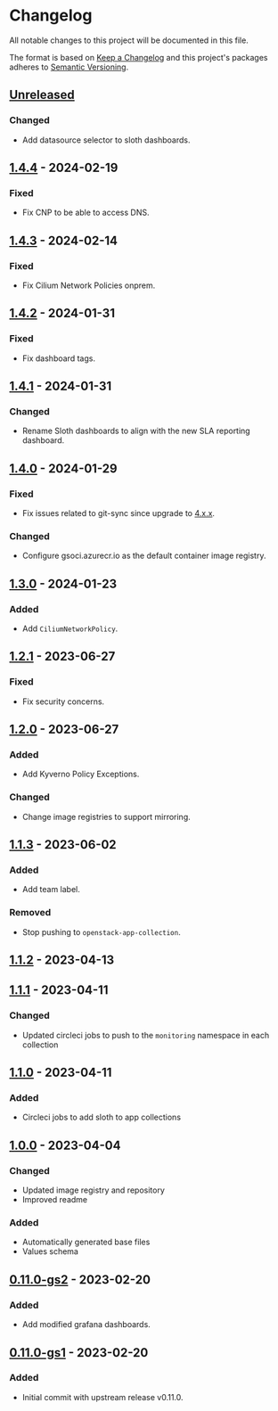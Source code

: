 # Changelog

All notable changes to this project will be documented in this file.

The format is based on [Keep a Changelog](http://keepachangelog.com/en/1.0.0/)
and this project's packages adheres to [Semantic Versioning](http://semver.org/spec/v2.0.0.html).

## [Unreleased]

### Changed

- Add datasource selector to sloth dashboards.

## [1.4.4] - 2024-02-19

### Fixed

- Fix CNP to be able to access DNS.

## [1.4.3] - 2024-02-14

### Fixed

- Fix Cilium Network Policies onprem.

## [1.4.2] - 2024-01-31

### Fixed

- Fix dashboard tags.

## [1.4.1] - 2024-01-31

### Changed

- Rename Sloth dashboards to align with the new SLA reporting dashboard.

## [1.4.0] - 2024-01-29

### Fixed

- Fix issues related to git-sync since upgrade to [4.x.x](https://github.com/kubernetes/git-sync/releases/tag/v4.0.0).

### Changed

- Configure gsoci.azurecr.io as the default container image registry.

## [1.3.0] - 2024-01-23

### Added

- Add `CiliumNetworkPolicy`.

## [1.2.1] - 2023-06-27

### Fixed

- Fix security concerns.

## [1.2.0] - 2023-06-27

### Added

- Add Kyverno Policy Exceptions.

### Changed

- Change image registries to support mirroring.

## [1.1.3] - 2023-06-02

### Added

- Add team label.

### Removed

- Stop pushing to `openstack-app-collection`.

## [1.1.2] - 2023-04-13

## [1.1.1] - 2023-04-11

### Changed

- Updated circleci jobs to push to the `monitoring` namespace in each collection

## [1.1.0] - 2023-04-11

### Added

- Circleci jobs to add sloth to app collections

## [1.0.0] - 2023-04-04

### Changed

- Updated image registry and repository
- Improved readme

### Added

- Automatically generated base files
- Values schema

## [0.11.0-gs2] - 2023-02-20

### Added

- Add modified grafana dashboards.

## [0.11.0-gs1] - 2023-02-20

### Added

- Initial commit with upstream release v0.11.0.

[Unreleased]: https://github.com/giantswarm/sloth-app/compare/v1.4.4...HEAD
[1.4.4]: https://github.com/giantswarm/sloth-app/compare/v1.4.3...v1.4.4
[1.4.3]: https://github.com/giantswarm/sloth-app/compare/v1.4.2...v1.4.3
[1.4.2]: https://github.com/giantswarm/sloth-app/compare/v1.4.1...v1.4.2
[1.4.1]: https://github.com/giantswarm/sloth-app/compare/v1.4.0...v1.4.1
[1.4.0]: https://github.com/giantswarm/sloth-app/compare/v1.3.0...v1.4.0
[1.3.0]: https://github.com/giantswarm/sloth-app/compare/v1.2.1...v1.3.0
[1.2.1]: https://github.com/giantswarm/sloth-app/compare/v1.2.0...v1.2.1
[1.2.0]: https://github.com/giantswarm/sloth-app/compare/v1.1.3...v1.2.0
[1.1.3]: https://github.com/giantswarm/sloth-app/compare/v1.1.2...v1.1.3
[1.1.2]: https://github.com/giantswarm/sloth-app/compare/v1.1.1...v1.1.2
[1.1.1]: https://github.com/giantswarm/sloth-app/compare/v1.1.0...v1.1.1
[1.1.0]: https://github.com/giantswarm/sloth-app/compare/v1.0.0...v1.1.0
[1.0.0]: https://github.com/giantswarm/sloth-app/compare/v0.11.0-gs2...v1.0.0
[0.11.0-gs2]: https://github.com/giantswarm/sloth-app/compare/v0.11.0-gs1...v0.11.0-gs2
[0.11.0-gs1]: https://github.com/giantswarm/sloth-app/compare/v0.0.0...v0.11.0-gs1

